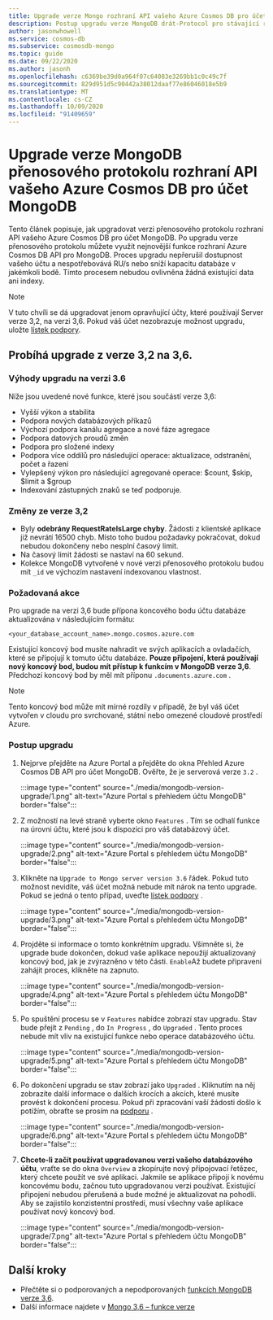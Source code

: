 ```yaml
---
title: Upgrade verze Mongo rozhraní API vašeho Azure Cosmos DB pro účet MongoDB
description: Postup upgradu verze MongoDB drát-Protocol pro stávající rozhraní API Azure Cosmos DB pro účty MongoDB bez problémů
author: jasonwhowell
ms.service: cosmos-db
ms.subservice: cosmosdb-mongo
ms.topic: guide
ms.date: 09/22/2020
ms.author: jasonh
ms.openlocfilehash: c6369be39d0a964f07c64083e3269bb1c0c49c7f
ms.sourcegitcommit: 829d951d5c90442a38012daaf77e86046018e5b9
ms.translationtype: MT
ms.contentlocale: cs-CZ
ms.lasthandoff: 10/09/2020
ms.locfileid: "91409659"
---
```

# <a name="upgrade-the-mongodb-wire-protocol-version-of-your-azure-cosmos-dbs-api-for-mongodb-account"></a>Upgrade verze MongoDB přenosového protokolu rozhraní API vašeho Azure Cosmos DB pro účet MongoDB

Tento článek popisuje, jak upgradovat verzi přenosového protokolu rozhraní API vašeho Azure Cosmos DB pro účet MongoDB. Po upgradu verze přenosového protokolu můžete využít nejnovější funkce rozhraní Azure Cosmos DB API pro MongoDB. Proces upgradu nepřerušil dostupnost vašeho účtu a nespotřebovává RU/s nebo sníží kapacitu databáze v jakémkoli bodě. Tímto procesem nebudou ovlivněna žádná existující data ani indexy.

>[!Note]
> V tuto chvíli se dá upgradovat jenom opravňující účty, které používají Server verze 3,2, na verzi 3,6. Pokud váš účet nezobrazuje možnost upgradu, uložte [lístek podpory](https://portal.azure.com/?#blade/Microsoft_Azure_Support/HelpAndSupportBlade).

## <a name="upgrading-from-version-32-to-36"></a>Probíhá upgrade z verze 3,2 na 3,6.

### <a name="benefits-of-upgrading-to-version-36"></a>Výhody upgradu na verzi 3.6

Níže jsou uvedené nové funkce, které jsou součástí verze 3,6:
- Vyšší výkon a stabilita
- Podpora nových databázových příkazů
- Výchozí podpora kanálu agregace a nové fáze agregace
- Podpora datových proudů změn
- Podpora pro složené indexy
- Podpora více oddílů pro následující operace: aktualizace, odstranění, počet a řazení
- Vylepšený výkon pro následující agregované operace: $count, $skip, $limit a $group
- Indexování zástupných znaků se teď podporuje.

### <a name="changes-from-version-32"></a>Změny ze verze 3,2

- Byly **odebrány RequestRateIsLarge chyby**. Žádosti z klientské aplikace již nevrátí 16500 chyb. Místo toho budou požadavky pokračovat, dokud nebudou dokončeny nebo nesplní časový limit.
- Na časový limit žádosti se nastaví na 60 sekund.
- Kolekce MongoDB vytvořené v nové verzi přenosového protokolu budou mít `_id` ve výchozím nastavení indexovanou vlastnost.

### <a name="action-required"></a>Požadovaná akce

Pro upgrade na verzi 3,6 bude přípona koncového bodu účtu databáze aktualizována v následujícím formátu:

```
<your_database_account_name>.mongo.cosmos.azure.com
```

Existující koncový bod musíte nahradit ve svých aplikacích a ovladačích, které se připojují k tomuto účtu databáze. **Pouze připojení, která používají nový koncový bod, budou mít přístup k funkcím v MongoDB verze 3,6**. Předchozí koncový bod by měl mít příponu `.documents.azure.com` .

>[!Note]
> Tento koncový bod může mít mírné rozdíly v případě, že byl váš účet vytvořen v cloudu pro svrchované, státní nebo omezené cloudové prostředí Azure.

### <a name="how-to-upgrade"></a>Postup upgradu

1. Nejprve přejděte na Azure Portal a přejděte do okna Přehled Azure Cosmos DB API pro účet MongoDB. Ověřte, že je serverová verze `3.2` . 

    :::image type="content" source="./media/mongodb-version-upgrade/1.png" alt-text="Azure Portal s přehledem účtu MongoDB" border="false":::

2. Z možností na levé straně vyberte okno `Features` . Tím se odhalí funkce na úrovni účtu, které jsou k dispozici pro váš databázový účet.

    :::image type="content" source="./media/mongodb-version-upgrade/2.png" alt-text="Azure Portal s přehledem účtu MongoDB" border="false":::

3. Klikněte na `Upgrade to Mongo server version 3.6` řádek. Pokud tuto možnost nevidíte, váš účet možná nebude mít nárok na tento upgrade. Pokud se jedná o tento případ, uveďte [lístek podpory](https://portal.azure.com/?#blade/Microsoft_Azure_Support/HelpAndSupportBlade) .

    :::image type="content" source="./media/mongodb-version-upgrade/3.png" alt-text="Azure Portal s přehledem účtu MongoDB" border="false":::

4. Projděte si informace o tomto konkrétním upgradu. Všimněte si, že upgrade bude dokončen, dokud vaše aplikace nepoužijí aktualizovaný koncový bod, jak je zvýrazněno v této části. `Enable`Až budete připraveni zahájit proces, klikněte na zapnuto.

    :::image type="content" source="./media/mongodb-version-upgrade/4.png" alt-text="Azure Portal s přehledem účtu MongoDB" border="false":::

5. Po spuštění procesu se v `Features` nabídce zobrazí stav upgradu. Stav bude přejít z `Pending` , do `In Progress` , do `Upgraded` . Tento proces nebude mít vliv na existující funkce nebo operace databázového účtu.

    :::image type="content" source="./media/mongodb-version-upgrade/5.png" alt-text="Azure Portal s přehledem účtu MongoDB" border="false":::

6. Po dokončení upgradu se stav zobrazí jako `Upgraded` . Kliknutím na něj zobrazíte další informace o dalších krocích a akcích, které musíte provést k dokončení procesu. Pokud při zpracování vaší žádosti došlo k potížím, obraťte se prosím na [podporu](https://azure.microsoft.com/en-us/support/create-ticket/) .

    :::image type="content" source="./media/mongodb-version-upgrade/6.png" alt-text="Azure Portal s přehledem účtu MongoDB" border="false":::

7. **Chcete-li začít používat upgradovanou verzi vašeho databázového účtu**, vraťte se do okna `Overview` a zkopírujte nový připojovací řetězec, který chcete použít ve své aplikaci. Jakmile se aplikace připojí k novému koncovému bodu, začnou tuto upgradovanou verzi používat. Existující připojení nebudou přerušená a bude možné je aktualizovat na pohodlí. Aby se zajistilo konzistentní prostředí, musí všechny vaše aplikace používat nový koncový bod.

    :::image type="content" source="./media/mongodb-version-upgrade/7.png" alt-text="Azure Portal s přehledem účtu MongoDB" border="false":::

## <a name="next-steps"></a>Další kroky

- Přečtěte si o podporovaných a nepodporovaných [funkcích MongoDB verze 3,6](mongodb-feature-support-36.md).
- Další informace najdete v [Mongo 3,6 – funkce verze](https://devblogs.microsoft.com/cosmosdb/azure-cosmos-dbs-api-for-mongodb-now-supports-server-version-3-6/)
